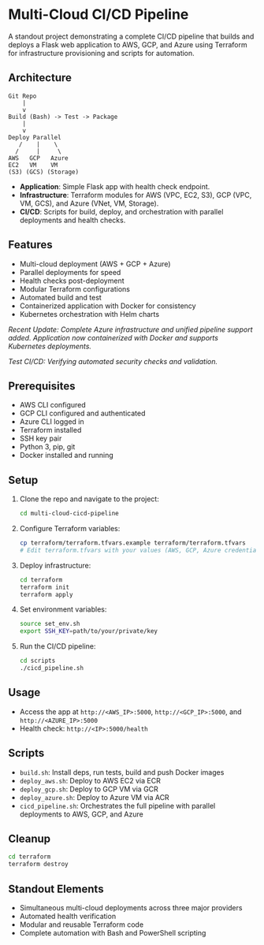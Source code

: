# Multi-Cloud CI/CD Pipeline

A standout project demonstrating a complete CI/CD pipeline that builds and deploys a Flask web application to AWS, GCP, and Azure using Terraform for infrastructure provisioning and scripts for automation.

## Architecture

```
Git Repo
    |
    v
Build (Bash) -> Test -> Package
    |
    v
Deploy Parallel
   /    |    \
  /     |     \
AWS   GCP   Azure
EC2   VM    VM
(S3) (GCS) (Storage)
```

- **Application**: Simple Flask app with health check endpoint.
- **Infrastructure**: Terraform modules for AWS (VPC, EC2, S3), GCP (VPC, VM, GCS), and Azure (VNet, VM, Storage).
- **CI/CD**: Scripts for build, deploy, and orchestration with parallel deployments and health checks.

## Features

- Multi-cloud deployment (AWS + GCP + Azure)
- Parallel deployments for speed
- Health checks post-deployment
- Modular Terraform configurations
- Automated build and test
- Containerized application with Docker for consistency
- Kubernetes orchestration with Helm charts

*Recent Update: Complete Azure infrastructure and unified pipeline support added. Application now containerized with Docker and supports Kubernetes deployments.*

*Test CI/CD: Verifying automated security checks and validation.*

## Prerequisites

- AWS CLI configured
- GCP CLI configured and authenticated
- Azure CLI logged in
- Terraform installed
- SSH key pair
- Python 3, pip, git
- Docker installed and running

## Setup

1. Clone the repo and navigate to the project:
   ```bash
   cd multi-cloud-cicd-pipeline
   ```

2. Configure Terraform variables:
   ```bash
   cp terraform/terraform.tfvars.example terraform/terraform.tfvars
   # Edit terraform.tfvars with your values (AWS, GCP, Azure credentials)
   ```

3. Deploy infrastructure:
   ```bash
   cd terraform
   terraform init
   terraform apply
   ```

4. Set environment variables:
   ```bash
   source set_env.sh
   export SSH_KEY=path/to/your/private/key
   ```

5. Run the CI/CD pipeline:
   ```bash
   cd scripts
   ./cicd_pipeline.sh
   ```

## Usage

- Access the app at `http://<AWS_IP>:5000`, `http://<GCP_IP>:5000`, and `http://<AZURE_IP>:5000`
- Health check: `http://<IP>:5000/health`

## Scripts

- `build.sh`: Install deps, run tests, build and push Docker images
- `deploy_aws.sh`: Deploy to AWS EC2 via ECR
- `deploy_gcp.sh`: Deploy to GCP VM via GCR
- `deploy_azure.sh`: Deploy to Azure VM via ACR
- `cicd_pipeline.sh`: Orchestrates the full pipeline with parallel deployments to AWS, GCP, and Azure

## Cleanup

```bash
cd terraform
terraform destroy
```

## Standout Elements

- Simultaneous multi-cloud deployments across three major providers
- Automated health verification
- Modular and reusable Terraform code
- Complete automation with Bash and PowerShell scripting